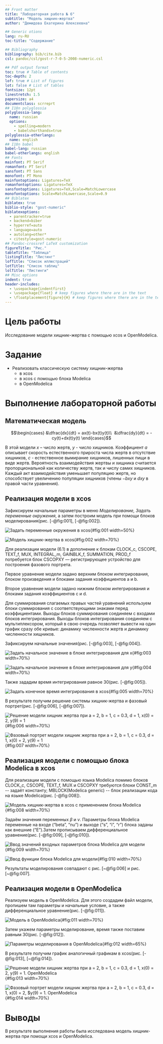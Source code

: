 ```yaml
---
## Front matter
title: "Лабораторная работа № 6"
subtitle: "Модель хищник–жертва"
author: "Демидова Екатерина Алексеевна"

## Generic otions
lang: ru-RU
toc-title: "Содержание"

## Bibliography
bibliography: bib/cite.bib
csl: pandoc/csl/gost-r-7-0-5-2008-numeric.csl

## Pdf output format
toc: true # Table of contents
toc-depth: 2
lof: true # List of figures
lot: false # List of tables
fontsize: 12pt
linestretch: 1.5
papersize: a4
documentclass: scrreprt
## I18n polyglossia
polyglossia-lang:
  name: russian
  options:
	- spelling=modern
	- babelshorthands=true
polyglossia-otherlangs:
  name: english
## I18n babel
babel-lang: russian
babel-otherlangs: english
## Fonts
mainfont: PT Serif
romanfont: PT Serif
sansfont: PT Sans
monofont: PT Mono
mainfontoptions: Ligatures=TeX
romanfontoptions: Ligatures=TeX
sansfontoptions: Ligatures=TeX,Scale=MatchLowercase
monofontoptions: Scale=MatchLowercase,Scale=0.9
## Biblatex
biblatex: true
biblio-style: "gost-numeric"
biblatexoptions:
  - parentracker=true
  - backend=biber
  - hyperref=auto
  - language=auto
  - autolang=other*
  - citestyle=gost-numeric
## Pandoc-crossref LaTeX customization
figureTitle: "Рис."
tableTitle: "Таблица"
listingTitle: "Листинг"
lofTitle: "Список иллюстраций"
lotTitle: "Список таблиц"
lolTitle: "Листинги"
## Misc options
indent: true
header-includes:
  - \usepackage{indentfirst}
  - \usepackage{float} # keep figures where there are in the text
  - \floatplacement{figure}{H} # keep figures where there are in the text
---
```


# Цель работы

Исследование модели хищник–жертва с помощью xcos и OpenModelica.

# Задание

- Реализовать классическую систему хищник–жертва 
  - в xcos
  - в xcos с помощью блока Modelica
  - в OpenModelica

# Выполнение лабораторной работы

## Математическая модель

$$\begin{cases}
  &\dfrac{dx}{dt} = ax(t)-bx(t)y(t)\\
  &\dfrac{dy}{dt} = -cy(t)+dx(t)y(t)
\end{cases}$$

В этой модели $x$ – число жертв, $y$ - число хищников. Коэффициент $a$ описывает скорость естественного прироста числа жертв в отсутствие хищников, $c$ - естественное вымирание хищников, лишенных пищи в виде жертв. Вероятность взаимодействия жертвы и хищника считается пропорциональной как количеству жертв, так и числу самих хищников. Каждый акт взаимодействия уменьшает популяцию жертв, но способствует увеличению популяции хищников (члены $-bxy$ и $dxy$ в правой части уравнения).  

## Реализация модели в xcos

Зафиксируем начальные параметры в меню *Моделирование, Задать переменные окружения*, а затем построим модель при помощи блоков моделирования(рис. [-@fig:001], [-@fig:002]).

![Задать переменные окружения в xcos](image/1.png){#fig:001 width=50%}

![Модель хищник-жертва в xcos](image/2.png){#fig:002 width=70%}

Для реализации модели (6.1) в дополнение к блокам CLOCK_c, CSCOPE, TEXT_f, MUX, INTEGRAL_m, GAINBLK_f, SUMMATION, PROD_f потребуется блок CSCOPXY — регистрирующее устройство для построения фазового портрета.

Первое уравнение модели задано верхним блоком интегрирования, блоком произведения и блоками задания коэффициентов a и b. 

Второе уравнение модели задано нижним блоком интегрирования и блоками задания коэффициентов c и d. 

Для суммирования слагаемых правых частей уравнений используем блоки суммирования с соответствующими знаками перед коэффициентами. Выходы блоков суммирования соединяем с входами блоков интегрирования. Выходы блоков интегрирования соединяем с мультиплексором, который в свою очередь позволяет вывести на один график сразу обе кривые: динамику численности жертв и динамику численности хищников.

Зафиксируем начальные значения(рис. [-@fig:003], [-@fig:004]).

![Задать начальное значение в блоке интегрирования для x](image/3.png){#fig:003 width=70%}

![Задать начальное значение в блоке интегрирования для y](image/4.png){#fig:004 width=70%}

Также зададим время интегрирования равное 30(рис. [-@fig:005]).

![Задать конечное время интегрирования в xcos](image/5.png){#fig:005 width=70%}

В результате получим решение системы хищник-жертва и фазовый портрет(рис. [-@fig:006], [-@fig:007]).

![Решение модели хищник жертва при $a = 2$, $b = 1$, $c = 0.3$, $d = 1$, $x(0) = 2$, $y(9) = 1$](image/6.png){#fig:006 width=70%}

![Фазовый портрет модели хищник жертва при $a = 2$, $b = 1$, $c = 0.3$, $d = 1$, $x(0) = 2$, $y(9) = 1$](image/7.png){#fig:007 width=70%}

## Реализация модели с помощью блока Modelica в xcos

Для реализации модели с помощью языка Modelica помимо блоков CLOCK_c, CSCOPE, TEXT_f, MUX и CSCOPXY требуются блоки CONST_m -- задаёт константу; MBLOCK(Modelica generic) -- блок реализации кода на языке Modelica(рис. [-@fig:008]).

![Модель хищник-жертва в xcos с применением блока Modelica](image/8.png){#fig:008 width=70%}

Задаём значения переменных $\beta$ и $\nu$. Параметры блока Modelica переменные на входе (“beta”, “nu”) и выходе (“s”, “i”, “r”) блока заданы как внешние (“E”).Затем прописываем дифференциальное уравнение(рис. [-@fig:009], [-@fig:010]).

![Ввод значений входных параметров блока Modelica для модели](image/9.png){#fig:009 width=70%}

![Ввод функции блока Modelica для модели](image/10.png){#fig:010 width=70%}

Результаты моделирования совпадают с рис. [~@fig:006] и рис. [~@fig:007].

## Реализация модели в OpenModelica

Реализуем модель в OpenModelica. Для этого создадим файл модели, пропишем там параметры и начальные условие, а также дифференциальное уравнение(рис. [-@fig:011]).

![Модель в OpenModelica](image/11.png){#fig:011 width=70%}

Затем укажем параметры моделирование, время также поставим равным 30(рис. [-@fig:012]).

![Параметры моделирования в OpenModelica](image/12.png){#fig:012 width=65%}

В результате получим график аналогичный графикам в xcos(рис. [-@fig:013], [~@fig:014]).

![Решение модели хищник жертва при $a = 2$, $b = 1$, $c = 0.3$, $d = 1$, $x(0) = 2$, $y(9) = 1$. OpenModelica](image/13.png){#fig:013 width=70%}

![Фазовый портрет модели хищник жертва при $a = 2$, $b = 1$, $c = 0.3$, $d = 1$, $x(0) = 2$, $y(9) = 1. OpenModelica](image/14.png){#fig:014 width=70%}

# Выводы

В результате выполнения работы была исследована модель хищник-жертва при помощи xcos и OpenModelica.